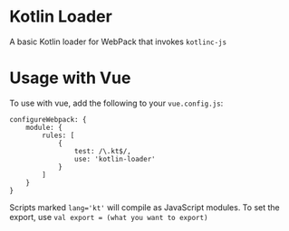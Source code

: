 # Kotlin Loader
A basic Kotlin loader for WebPack that invokes `kotlinc-js`

# Usage with Vue
To use with vue, add the following to your `vue.config.js`:
```
configureWebpack: {
	module: {
		rules: [
			{
				test: /\.kt$/,
				use: 'kotlin-loader'
			}
		]
	}
}
```

Scripts marked `lang='kt'` will compile as JavaScript modules.
To set the export, use `val export = (what you want to export)`

